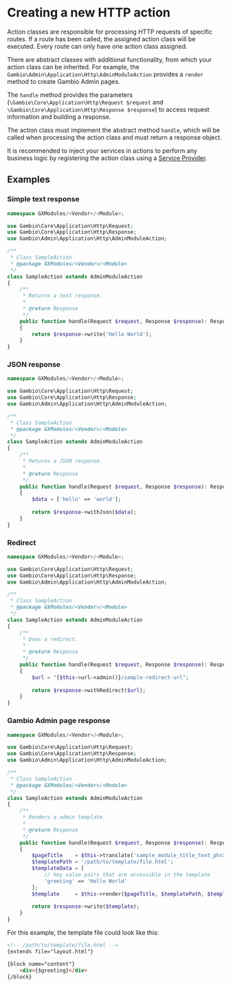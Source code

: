 # Creating a new HTTP action

Action classes are responsible for processing HTTP requests of specific routes. If a route has been called, the
assigned action class will be executed. Every route can only have one action class assigned.

There are abstract classes with additional functionality, from which your action class can be inherited. For example,
the `Gambio\Admin\Application\Http\AdminModuleAction` provides a `render` method to create Gambio Admin pages.  

The `handle` method provides the parameters (`\Gambio\Core\Application\Http\Request $request` and
`\Gambio\Core\Application\Http\Response $response`) to access request information and building a response.

The action class must implement the abstract method `handle`, which will be called when processing the action class
and must return a response object.

It is recommended to inject your services in actions to perform any business logic by registering the action
class using a [Service Provider].


## Examples

### Simple text response

```php
namespace GXModules/<Vendor>/<Module>;

use Gambio\Core\Application\Http\Request;
use Gambio\Core\Application\Http\Response;
use Gambio\Admin\Application\Http\AdminModuleAction;

/**
 * Class SampleAction
 * @package GXModules/<Vendor>/<Module>
 */
class SampleAction extends AdminModuleAction
{
    /**
     * Returns a text response.
     * 
     * @return Response
     */
    public function handle(Request $request, Response $response): Response
    {
        return $response->write('Hello World');
    }
}
```

### JSON response
```php
namespace GXModules/<Vendor>/<Module>;

use Gambio\Core\Application\Http\Request;
use Gambio\Core\Application\Http\Response;
use Gambio\Admin\Application\Http\AdminModuleAction;

/**
 * Class SampleAction
 * @package GXModules/<Vendor>/<Module>
 */
class SampleAction extends AdminModuleAction
{
    /**
     * Returns a JSON response.
     * 
     * @return Response
     */
    public function handle(Request $request, Response $response): Response
    {
        $data = ['hello' => 'world'];
        
        return $response->withJson($data);
    }
}
```

### Redirect
```php
namespace GXModules/<Vendor>/<Module>;

use Gambio\Core\Application\Http\Request;
use Gambio\Core\Application\Http\Response;
use Gambio\Admin\Application\Http\AdminModuleAction;

/**
 * Class SampleAction
 * @package GXModules/<Vendor>/<Module>
 */
class SampleAction extends AdminModuleAction
{
    /**
     * Does a redirect.
     * 
     * @return Response
     */
    public function handle(Request $request, Response $response): Response
    {
        $url = "{$this->url->admin()}/sample-redirect-url";
        
        return $response->withRedirect($url);
    }
}
```

### Gambio Admin page response

```php
namespace GXModules/<Vendor>/<Module>;

use Gambio\Core\Application\Http\Request;
use Gambio\Core\Application\Http\Response;
use Gambio\Admin\Application\Http\AdminModuleAction;

/**
 * Class SampleAction
 * @package GXModules/<Vendor>/<Module>
 */
class SampleAction extends AdminModuleAction
{
    /**
     * Renders a admin template.
     * 
     * @return Response
     */
    public function handle(Request $request, Response $response): Response
    {
        $pageTitle    = $this->translate('sample_module_title_text_phrase', 'sample_module_section');
        $templatePath = '/path/to/template/file.html';
        $templateData = [
            // key value pairs that are accessible in the template
            'greeting' => 'Hello World'
        ];
        $template     = $this->render($pageTitle, $templatePath, $templateData);
        
        return $response->write($template);
    }
}
```

For this example, the template file could look like this:

```html
<!-- /path/to/template/file.html -->
{extends file="layout.html"}

{block name="content"}
	<div>{$greeting}</div>
{/block}
```


[Service Provider]: ./../../framework/details/service-provider.md